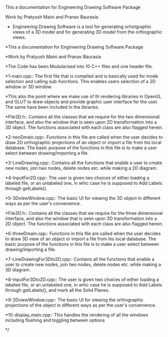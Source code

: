 This a documentation for Engineering Drawing Software Package 
  
  Work by Pratyush Maini and Pranav Baurasia
  
   * Engineering Drawing Software is a tool for generating orhotgraphic views of a 3D model and for generating 3D model from the orthographic views.
 
 *This a documentation for Engineering Drawing Software Package 
  
  *Work by Pratyush Maini and Pranav Baurasia
  
  *The Code has been Modularised into 10 C++ files and one header file.

  *1-main.cpp:: The first file that is compiled and is basically used for mode selection and calling sub-functions. This enables users selection of a 2D window or 3D window.

  *This also the point where we make use of th rendering libraries in OpenGL and GLUT to draw objects and provide graphic user interface for the user. The same have been included in the libraries.

  *File2D.h:: Contains all the classes that we require for the two dimensional interface, and also the window that is seen upon 2D transformation into a 3D object. The functions associated with each class are also flagged herein.

  *2-twoDmain.cpp:: Functions in this file are called when the user decides to draw 2D orthographic projections of an object or import a file from his local database. The basic purpose of the functions in this file is to make a user select between drawing/importing a file.

  *3-LineDrawing.cpp:: Contains all the functions that enable a user to create new nodes, join two nodes, delete nodes etc. while making a 2D diagram. 
  
  *4-InputFor2D.cpp:: The user is given two choices of either loading a labeled file, or an unlabeled one, in whic case he is supposed to Add Labels through getLabels().

  *5-3DviewWindow.cpp:: The basic UI for viewing the 3D object in different ways as per the user's convenience.

  *File3D.h:: Contains all the classes that we require for the three dimensional interface, and also the window that is seen upon 3D transformation into a 2D object. The functions associated with each class are also flagged herein.

  *6-threeDmain.cpp:: Functions in this file are called when the user decides to draw 3D view of an object or import a file from his local database. The basic purpose of the functions in this file is to make a user select between drawing/importing a file.

  *7-LineDrawingFor3Dto2D.cpp:: Contains all the functions that enable a user to create new nodes, join two nodes, delete nodes etc. while making a 3D diagram.

  *8-InputFor3Dto2D.cpp:: The user is given two choices of either loading a labeled file, or an unlabeled one, in whic case he is supposed to Add Labels through getLabels(), and mark all the Solid Planes.

  *9-2DviewWindow.cpp:: The basic UI for viewing the orthographic projections of the object in different ways as per the user's convenience.

  *10-display_main.cpp:: This handles the rendering of all the windows including flushing and toggling between options

 */